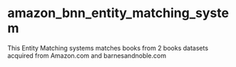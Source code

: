 # amazon_bnn_entity_matching_system
This Entity Matching systems matches books from 2 books datasets
acquired from Amazon.com and barnesandnoble.com
